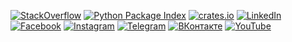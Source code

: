 [![StackOverflow](https://img.shields.io/badge/-StackOverflow-black?logo=stackoverflow)](https://stackoverflow.com/users/359730/eigenein)
[![Python Package Index](https://img.shields.io/badge/-PyPI-yellow?logo=pypi)](https://pypi.org/user/eigenein/)
[![crates.io](https://img.shields.io/badge/-crates.io-black?logo=rust)](https://crates.io/users/eigenein)
[![LinkedIn](https://img.shields.io/badge/-LinkedIn-blue?logo=linkedin)](https://www.linkedin.com/in/eigenein/)
[![Facebook](https://img.shields.io/badge/-Facebook-white?logo=facebook)](https://www.facebook.com/eigenein/)
[![Instagram](https://img.shields.io/badge/-Instagram-white?logo=instagram)](https://www.instagram.com/eigenein/)
[![Telegram](https://img.shields.io/badge/-Telegram-white?logo=telegram)](https://t.me/eigenein/)
[![ВКонтакте](https://img.shields.io/badge/-ВКонтакте-blue?logo=vk)](https://vk.com/eigenein)
[![YouTube](https://img.shields.io/badge/-YouTube-red?logo=youtube)](https://www.youtube.com/channel/UCy06Z9HFm1o9zOEfhyiWMjA)
